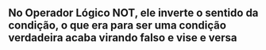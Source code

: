 ## No Operador Lógico NOT, ele inverte o sentido da condição, o que era para ser uma condição verdadeira acaba virando falso e vise e versa
